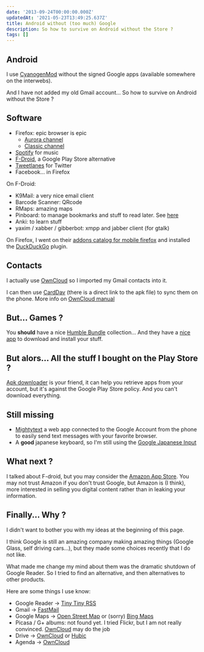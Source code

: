 ```yaml
---
date: '2013-09-24T00:00:00.000Z'
updatedAt: '2021-05-23T13:49:25.637Z'
title: Android without (too much) Google
description: So how to survive on Android without the Store ?
tags: []
---
```

## Android

I use [CyanogenMod](http://cyanogenmod.org/) without the signed Google apps (available somewhere on the interwebs).

And I have not added my old Gmail account... So how to survive on Android without the Store ?

## Software

* Firefox: epic browser is epic
  * [Aurora channel](https://www.mozilla.org/en-US/mobile/aurora/)
  * [Classic channel](https://ftp.mozilla.org/pub/mozilla.org/mobile/releases/latest/android/multi/)
* [Spotify](http://download.spotify.com/android/SpotifyAndroid.apk) for music
* [F-Droid](https://f-droid.org/FDroid.apk), a Google Play Store alternative
* [Tweetlanes](https://github.com/chrislacy/TweetLanes/releases/) for Twitter
* Facebook... in Firefox

On F-Droid:

* K9Mail: a very nice email client
* Barcode Scanner: QRcode
* RMaps: amazing maps
* Pinboard: to manage bookmarks and stuff to read later. See [here](http://pinboard.in/)
* Anki: to learn stuff
* yaxim / xabber / gibberbot: xmpp and jabber client (for gtalk)

On Firefox, I went on their [addons catalog for mobile firefox](https://addons.mozilla.org/fr/android/) and installed the [DuckDuckGo](https://duckduckgo.com/) plugin.

## Contacts

I actually use [OwnCloud](http://owncloud.org/) so I imported my Gmail contacts into it.

I can then use [CardDav](http://dmfs.org/carddav/?getit) (there is a direct link to the apk file) to sync them on the phone.
More info on [OwnCloud manual](http://doc.owncloud.org/server/5.0/user_manual/contacts.html#keeping-your-address-book-in-sync)

## But... Games ?

You **should** have a nice [Humble Bundle](http://humblebundle.com/) collection... And they have a [nice app](https://www.humblebundle.com/app) to download and install your stuff.

## But alors... All the stuff I bought on the Play Store ?

[Apk downloader](http://codekiem.com/2012/02/24/apk-downloader/) is your friend, it can help you retrieve apps from your account, but it's against the Google Play Store policy. And you can't download everything.

## Still missing

* [Mightytext](http://mightytext.net/) a web app connected to the Google Account from the phone to easily send text messages with your favorite browser.
* A **good** japanese keyboard, so I'm still using the [Google Japanese Input ](https://play.google.com/store/apps/details?id=com.google.android.inputmethod.japanese)

## What next ?

I talked about F-droid, but you may consider the [Amazon App Store](http://www.amazon.com/gp/mas/get-appstore/android). You may not trust Amazon if you don't trust Google, but Amazon is (I think), more interested in selling you digital content rather than in leaking your information.

## Finally... Why ?

I didn't want to bother you with my ideas at the beginning of this page.

I think Google is still an amazing company making amazing things (Google Glass, self driving cars...), but they made some choices recently that I do not like.

What made me change my mind about them was the dramatic shutdown of Google Reader. So I tried to find an alternative, and then alternatives to other products.

Here are some things I use know:

* Google Reader -> [Tiny Tiny RSS](http://tt-rss.org)
* Gmail -> [FastMail](http://fastmail.fm/)
* Google Maps -> [Open Street Map](www.openstreetmap.org) or (sorry) [Bing Maps](http://www.bing.com/maps/)
* Picasa / G+ albums: not found yet. I tried Flickr, but I am not really convinced. [OwnCloud](http://owncloud.org/) may do the job
* Drive -> [OwnCloud](http://owncloud.org/) or [Hubic](https://hubic.com)
* Agenda -> [OwnCloud](http://owncloud.org/)
